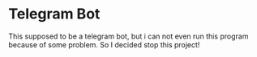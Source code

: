 # Telegram Bot
This supposed to be a telegram bot, but i can not even run this program because of some problem. So I decided stop this project!
